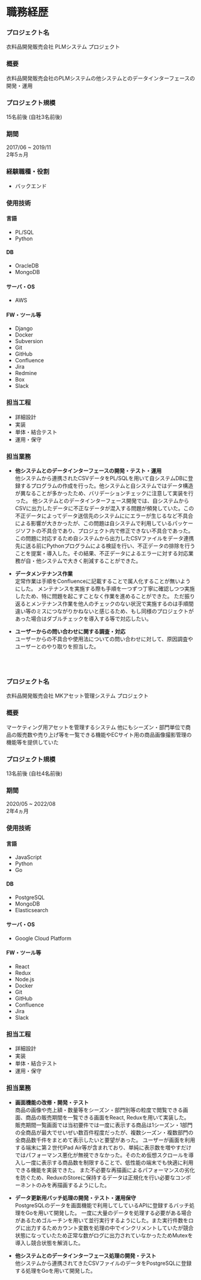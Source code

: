 # 職務経歴

### プロジェクト名
衣料品開発販売会社 PLMシステム プロジェクト

### 概要
衣料品開発販売会社のPLMシステムの他システムとのデータインターフェースの開発・運用

### プロジェクト規模
15名前後 (自社3名前後)

### 期間
2017/06 ~ 2019/11  
2年5ヵ月

### 経験職種・役割
- バックエンド

### 使用技術
#### 言語
- PL/SQL
- Python
#### DB
- OracleDB
- MongoDB
#### サーバ・OS
- AWS
#### FW・ツール等
- Django
- Docker
- Subversion
- Git
- GitHub
- Confluence
- Jira
- Redmine
- Box
- Slack

### 担当工程
- 詳細設計
- 実装
- 単体・結合テスト
- 運用・保守

### 担当業務
- __他システムとのデータインターフェースの開発・テスト・運用__  
他システムから連携されたCSVデータをPL/SQLを用いて自システムDBに登録するプログラムの作成を行った。他システムと自システムではデータ構造が異なることが多かったため、バリデーションチェックに注意して実装を行った。
他システムとのデータインターフェース開発では、自システムからCSVに出力したデータに不正なデータが混入する問題が頻発していた。この不正データによってデータ送信先のシステムににエラーが生じるなど不具合による影響が大きかったが、この問題は自システムで利用しているパッケージソフトの不具合であり、プロジェクト内で修正できない不具合であった。この問題に対応するため自システムから出力したCSVファイルをデータ連携先に送る前にPythonプログラムによる検証を行い、不正データの排除を行うことを提案・導入した。その結果、不正データによるエラーに対する対応業務が自・他システムで大きく削減することができた。

- __データメンテナンス作業__  
定常作業は手順をConfluenceに記載することで属人化することが無いようにした。
メンテナンスを実施する際も手順を一つずつ丁寧に確認しつつ実施したため、特に問題を起こすことなく作業を進めることができた。
ただ振り返るとメンテナンス作業を他人のチェックのない状況で実施するのは手順間違い等のミスにつながりかねないと感じるため、もし同様のプロジェクトがあった場合はダブルチェックを導入する等で対応したい。

- __ユーザーからの問い合わせに関する調査・対応__  
ユーザーからの不具合や使用法についての問い合わせに対して、原因調査やユーザーとのやり取りを担当した。

<br />
<br />

### プロジェクト名
衣料品開発販売会社 MKアセット管理システム プロジェクト

### 概要
マーケティング用アセットを管理するシステム
他にもシーズン・部門単位で商品の販売数や売り上げ等を一覧できる機能やECサイト用の商品画像撮影管理の機能等を提供していた

### プロジェクト規模
13名前後 (自社4名前後)

### 期間
2020/05 ~ 2022/08  
2年4ヵ月

### 使用技術
#### 言語
- JavaScript
- Python
- Go
#### DB
- PostgreSQL
- MongoDB
- Elasticsearch
#### サーバ・OS
- Google Cloud Platform
#### FW・ツール等
- React
- Redux
- Node.js
- Docker
- Git
- GitHub
- Confluence
- Jira
- Slack

### 担当工程
- 詳細設計
- 実装
- 単体・結合テスト
- 運用・保守

### 担当業務
- __画面機能の改修・開発・テスト__  
商品の画像や売上額・数量等をシーズン・部門別等の粒度で閲覧できる画面、商品の販売期間を一覧できる画面をReact, Reduxを用いて実装した。
販売期間一覧画面では当初要件では一度に表示する商品は1シーズン・1部門の全商品が最大でせいぜい数百件程度だったが、複数シーズン・複数部門の全商品数千件をまとめて表示したいと要望があった。
ユーザーが画面を利用する端末に第２世代IPad Air等が含まれており、単純に表示数を増やすだけではパフォーマンス悪化が無視できなかった。そのため仮想スクロールを導入し一度に表示する商品数を制限することで、低性能の端末でも快適に利用できる機能を実装できた。
また不必要な再描画によるパフォーマンスの劣化を防ぐため、ReduxのStoreに保持するデータは正規化を行い必要なコンポーネントのみを再描画するようにした。

- __データ更新用バッチ処理の開発・テスト・運用保守__  
PostgreSQLのデータを画面機能で利用してしているAPIに登録するバッチ処理をGoを用いて開発した。
一度に大量のデータを処理する必要がある場合があるためゴルーチンを用いて並行実行するようにした。また実行件数をログに出力するためカウント変数を処理の中でインクリメントしていたが競合状態になっていたため正常な数がログに出力されていなかったためMutexを導入し競合状態を解消した。

- __他システムとのデータインターフェース処理の開発・テスト__  
他システムから連携されてきたCSVファイルのデータをPostgreSQLに登録する処理をGoを用いて開発した。
